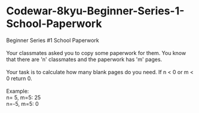 # Codewar-8kyu-Beginner-Series-1-School-Paperwork
Beginner Series #1 School Paperwork
<br><br>
Your classmates asked you to copy some paperwork for them. You know that there are 'n' classmates and the paperwork has 'm' pages.
<br><br>
Your task is to calculate how many blank pages do you need. If n < 0 or m < 0 return 0.
<br><br>
Example:
<br>
n= 5, m=5: 25
<br>
n=-5, m=5:  0
